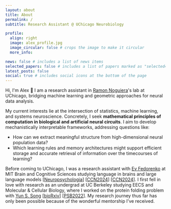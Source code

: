 ```yaml
---
layout: about
title: About
permalink: /
subtitle: Research Assistant @ UChicago Neurobiology

profile:
  align: right
  image: alex_profile.jpg
  image_circular: false # crops the image to make it circular
  more_info:

news: false # includes a list of news items
selected_papers: false # includes a list of papers marked as "selected={true}"
latest_posts: false
social: true # includes social icons at the bottom of the page
---
```


Hi, I'm Alex 👋 I am a research assistant in [Ramon Noguiera](https://neurobiology.uchicago.edu/faculty/ramon-nogueira-manas)'s lab at UChicago, bridging machine learning and geometric approaches for neural data analysis.

My current interests lie at the intersection of statistics, machine learning, and systems neuroscience. Concretely, I seek **mathematical principles of computation in biological and artificial neural circuits**. I aim to develop mechanistically interpretable frameworks, addressing questions like:
- How can we extract meaningful structure from high-dimensional neural population data?
- Which learning rules and memory architectures might support efficient storage and accurate retrieval of information over the timecourses of learning?

Before coming to UChicago, I was a research assistant with [Ev Fedorenko](https://www.evlab.mit.edu/) at MIT Brain and Cognitive Sciences studying language in brains and large language models \[[Neuropsychologia](https://www.sciencedirect.com/science/article/abs/pii/S0028393225000600)\] \[[CCN2024](https://alexanderdfung.github.io/assets/pdf/fung2024wordorder.pdf)\] \[[CCN2024](https://alexanderdfung.github.io/assets/pdf/kean2024deductiveinductive.pdf)\]. I first fell in love with research as an undergrad at UC Berkeley studying EECS and Molecular & Cellular Biology, where I worked on the protein folding problem with [Yun S. Song](https://people.eecs.berkeley.edu/~yss/) \[[bioRxiv](https://www.biorxiv.org/content/10.1101/2022.10.16.512436v1)\] \[[PSB2022](https://pubmed.ncbi.nlm.nih.gov/34890133/)\]. My research journey thus far has only been possible because of the wonderful mentorship I've received.
